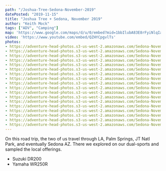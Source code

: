 ```yaml
---
path: "/Joshua-Tree-Sedona-November-2019"
datePosted: "2019-11-15"
title: "Joshua Tree + Sedona, November 2019"
author: "Keith Mock"
tags: ["ADV", "Camping"]
map: 'https://www.google.com/maps/d/u/0/embed?mid=1bbIlubA83E8rFyiNlqIaOFTrzsvyOyl6'
video: 'https://www.youtube.com/embed/QZHYCpgvlTs'
photos:
- https://adventure-head-photos.s3-us-west-2.amazonaws.com/Sedona-November-2019/IMG_0820.jpeg
- https://adventure-head-photos.s3-us-west-2.amazonaws.com/Sedona-November-2019/IMG_0840.jpeg
- https://adventure-head-photos.s3-us-west-2.amazonaws.com/Sedona-November-2019/IMG_0851.jpeg
- https://adventure-head-photos.s3-us-west-2.amazonaws.com/Sedona-November-2019/IMG_3598.jpeg
- https://adventure-head-photos.s3-us-west-2.amazonaws.com/Sedona-November-2019/IMG_3600.jpeg
- https://adventure-head-photos.s3-us-west-2.amazonaws.com/Sedona-November-2019/IMG_3603.jpeg
- https://adventure-head-photos.s3-us-west-2.amazonaws.com/Sedona-November-2019/IMG_3605.jpeg
- https://adventure-head-photos.s3-us-west-2.amazonaws.com/Sedona-November-2019/IMG_3607.jpeg
- https://adventure-head-photos.s3-us-west-2.amazonaws.com/Sedona-November-2019/IMG_3608.jpeg
- https://adventure-head-photos.s3-us-west-2.amazonaws.com/Sedona-November-2019/IMG_3611.jpeg
- https://adventure-head-photos.s3-us-west-2.amazonaws.com/Sedona-November-2019/IMG_3612.jpeg
- https://adventure-head-photos.s3-us-west-2.amazonaws.com/Sedona-November-2019/IMG_3613.jpeg
- https://adventure-head-photos.s3-us-west-2.amazonaws.com/Sedona-November-2019/IMG_3614.jpeg
- https://adventure-head-photos.s3-us-west-2.amazonaws.com/Sedona-November-2019/IMG_3619.jpeg
- https://adventure-head-photos.s3-us-west-2.amazonaws.com/Sedona-November-2019/IMG_3625.jpeg
- https://adventure-head-photos.s3-us-west-2.amazonaws.com/Sedona-November-2019/IMG_3628.jpeg
- https://adventure-head-photos.s3-us-west-2.amazonaws.com/Sedona-November-2019/IMG_3636.jpeg
- https://adventure-head-photos.s3-us-west-2.amazonaws.com/Sedona-November-2019/IMG_3643.jpeg
---
```


On this road trip, the two of us travel through LA, Palm Springs, JT Natl Park, and eventually Sedona AZ. There we explored on our dual-sports and sampled the local offerings.

- Suzuki DR200
- Yamaha WR250R